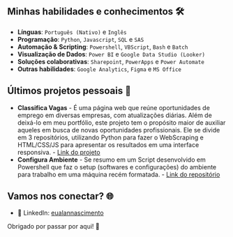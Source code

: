 ## Minhas habilidades e conhecimentos 🛠️

 - **Línguas**: `Português (Nativo)` e `Inglês`
 - **Programação**: `Python`, `Javascript`, `SQL` e `SAS`
 - **Automação & Scripting**: `Powershell`, `VBScript`, `Bash` e `Batch`
 - **Visualização de Dados**: `Power BI` e `Google Data Studio (Looker)`
 - **Soluções colaborativas**: `Sharepoint`, `PowerApps` e `Power Automate`
 - **Outras habilidades**: `Google Analytics`, `Figma` e `MS Office`

## Últimos projetos pessoais 🎯

 - **Classifica Vagas** - É uma página web que reúne oportunidades de emprego em diversas empresas, com atualizações diárias. Além de deixá-lo em meu portfólio, este projeto tem o propósito maior de auxiliar aqueles em busca de novas oportunidades profissionais. Ele se divide em 3 repositórios, utilizando Python para fazer o WebScraping e HTML/CSS/JS para apresentar os resultados em uma interface responsiva. - [Link do projeto](https://classificavagas.com/)
 - **Configura Ambiente** - Se resumo em um Script desenvolvido em Powershell que faz o setup (softwares e configurações) do ambiente para trabalho em uma máquina recém formatada. - [Link do repositório](https://github.com/eualannascimento/script-configura-ambiente)

## Vamos nos conectar? 🌐

- 🏢 LinkedIn: [eualannascimento](https://www.linkedin.com/in/eualannascimento/)

Obrigado por passar por aqui! 🌟
